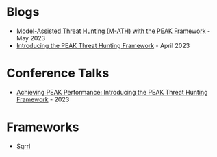 # Blogs
- [Model-Assisted Threat Hunting (M-ATH) with the PEAK Framework](https://www.splunk.com/en_us/blog/security/peak-framework-math-model-assisted-threat-hunting.html) - May 2023
- [Introducing the PEAK Threat Hunting Framework](https://www.splunk.com/en_us/blog/security/peak-threat-hunting-framework.html) - April 2023

# Conference Talks
- [Achieving PEAK Performance: Introducing the PEAK Threat Hunting Framework](https://conf.splunk.com/files/2023/recordings/SEC1492B.mp4) - 2023


# Frameworks
- [Sqrrl](https://www.threathunting.net/sqrrl-archive)
